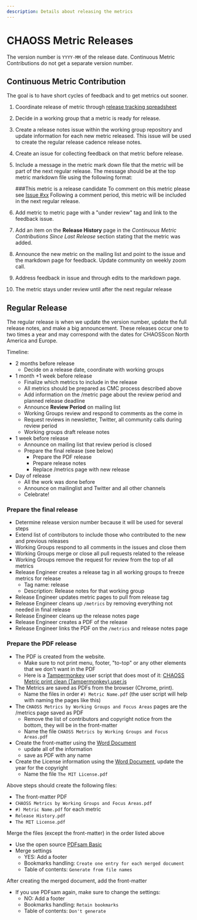 ```yaml
---
description: Details about releasing the metrics
---
```


# CHAOSS Metric Releases

The version number is `YYYY-MM` of the release date. Continuous Metric Contributions do not get a separate version number.

## Continuous Metric Contribution

The goal is to have short cycles of feedback and to get metrics out sooner.

1. Coordinate release of metric through [release tracking spreadsheet](https://docs.google.com/spreadsheets/d/1tAGzUiZ9jdORKCnoDQJkOU8tQsZDCZVjcWqXYOSAFmE/edit#gid=0)
2. Decide in a working group that a metric is ready for release.
3. Create a release notes issue within the working group repository and update information for each new metric released. This issue will be used to create the regular release cadence release notes.
4. Create an issue for collecting feedback on that metric before release.
5. Include a message in the metric mark down file that the metric will be part of the next regular release. The message should be at the top metric markdown file using the following format:

   \#\#\#This metric is a release candidate To comment on this metric please see [Issue \#xx](https://github.com/chaoss/governance/blob/master/community-handbook/xxxxxxxxxxxxxxx) Following a comment period, this metric will be included in the next regular release.

6. Add metric to metric page with a "under review" tag and link to the feedback issue.
7. Add an item on the **Release History** page in the _Continuous Metric Contributions Since Last Release_ section stating that the metric was added.
8. Announce the new metric on the mailing list and point to the issue and the markdown page for feedback. Update community on weekly zoom call.
9. Address feedback in issue and through edits to the markdown page.
10. The metric stays under review until after the next regular release

## Regular Release

The regular release is when we update the version number, update the full release notes, and make a big announcement. These releases occur one to two times a year and may correspond with the dates for CHAOSScon North America and Europe.

Timeline:

* 2 months before release
  * Decide on a release date, coordinate with working groups
* 1 month +1 week before release
  * Finalize which metrics to include in the release
  * All metrics should be prepared as CMC process described above
  * Add information on the /metric page about the review period and planned release deadline
  * Announce **Review Period** on mailing list
  * Working Groups review and respond to comments as the come in
  * Request reviews in newsletter, Twitter, all community calls during review period
  * Working groups draft release notes
* 1 week before release
  * Announce on mailing list that review period is closed
  * Prepare the final release \(see below\)
    * Prepare the PDF release
    * Prepare release notes
    * Replace /metrics page with new release
* Day of release
  * All the work was done before
  * Announce on mailinglist and Twitter and all other channels
  * Celebrate!

### Prepare the final release

* Determine release version number because it will be used for several steps
* Extend list of contributors to include those who contributed to the new and previous releases
* Working Groups respond to all comments in the issues and close them
* Working Groups merge or close all pull requests related to the release
* Working Groups remove the request for review from the top of all metrics
* Release Engineer creates a release tag in all working groups to freeze metrics for release
  * Tag name: release
  * Description: Release notes for that working group
* Release Engineer updates metric pages to pull from release tag
* Release Engineer cleans up `/metrics` by removing everything not needed in final release
* Release Engineer cleans up the release notes page
* Release Engineer creates a PDF of the release
* Release Engineer links the PDF on the `/metrics` and release notes page

### Prepare the PDF release

* The PDF is created from the website.
  * Make sure to not print menu, footer, "to-top" or any other elements that we don't want in the PDF
  * Here is a [Tampermonkey](http://www.tampermonkey.net/) user script that does most of it: [CHAOSS Metric print clean \(Tampermonkey\).user.js](https://drive.google.com/file/d/1y1uh5aeVbzR4CDGbQQJTdSb2Cnywk3OI/view?usp=sharing)
* The Metrics are saved as PDFs from the browser \(Chrome, print\).
  * Name the files in order `#) Metric Name.pdf` \(the user script will help with naming the pages like this\)
* The `CHAOSS Metrics by Working Groups and Focus Areas` pages are the /metrics page saved as PDF
  * Remove the list of contributors and copyright notice from the bottom, they will be in the front-matter
  * Name the file `CHAOSS Metrics by Working Groups and Focus Areas.pdf`
* Create the front-matter using the [Word Document](https://drive.google.com/file/d/1xoWpNPO95n2V1l4rWS7pIHfoQiAUPtcl/view?usp=sharing)
  * update all of the information
  * save as PDF with any name
* Create the License information using the [Word Document](https://drive.google.com/file/d/1xr8YmxFKt12L1mRX8dAODQHH-f_vnLIl/view?usp=sharing), update the year for the copyright
  * Name the file `The MIT License.pdf`

Above steps should create the following files:

* The front-matter PDF
* `CHAOSS Metrics by Working Groups and Focus Areas.pdf`
* `#) Metric Name.pdf` for each metric
* `Release History.pdf`
* `The MIT License.pdf`

Merge the files \(except the front-matter\) in the order listed above

* Use the open source [PDFsam Basic](https://github.com/torakiki/pdfsam)
* Merge settings
  * YES: Add a footer
  * Bookmarks handling: `Create one entry for each merged document`
  * Table of contents: `Generate from file names`

After creating the merged document, add the front-matter

* If you use PDFsam again, make sure to change the settings:
  * NO: Add a footer
  * Bookmarks handling: `Retain bookmarks`
  * Table of contents: `Don't generate`

